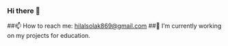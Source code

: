### Hi there 👋
##📫 How to reach me: hilalsolak869@gmail.com
 ##🔭 I’m currently working on my projects for education.

<!--
**HilalSolak/HilalSolak** is a ✨ _special_ ✨ repository because its `README.md` (this file) appears on your GitHub profile.

Here are some ideas to get you started:

- 🔭 I’m currently working on my projects for education.
- 🌱 I’m currently learning ...
- 👯 I’m looking to collaborate on ...
- 🤔 I’m looking for help with ...
- 💬 Ask me about ...
- 📫 How to reach me: hilalsolak869@gmail.com
- 😄 Pronouns: ...
- ⚡ Fun fact: ...
-->
